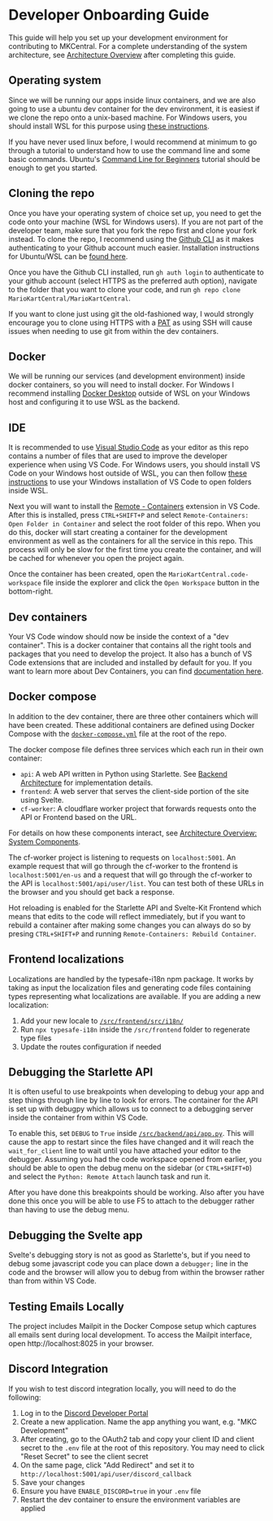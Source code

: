 # Developer Onboarding Guide

This guide will help you set up your development environment for contributing to MKCentral. For a complete understanding of the system architecture, see [Architecture Overview](architecture.md) after completing this guide.

## Operating system

Since we will be running our apps inside linux containers, and we are also going to use a ubuntu dev container for the dev environment, it is easiest if we clone the repo onto a unix-based machine. For Windows users, you should install WSL for this purpose using [these instructions](https://docs.microsoft.com/en-us/windows/wsl/setup/environment).

If you have never used linux before, I would recommend at minimum to go through a tutorial to understand how to use the command line and some basic commands. Ubuntu's [Command Line for Beginners](https://ubuntu.com/tutorials/command-line-for-beginners) tutorial should be enough to get you started.

## Cloning the repo

Once you have your operating system of choice set up, you need to get the code onto your machine (WSL for Windows users). If you are not part of the developer team, make sure that you fork the repo first and clone your fork instead. To clone the repo, I recommend using the [Github CLI](https://cli.github.com/) as it makes authenticating to your Github account much easier. Installation instructions for Ubuntu/WSL can be [found here](https://github.com/cli/cli/blob/trunk/docs/install_linux.md#debian-ubuntu-linux-raspberry-pi-os-apt).

Once you have the Github CLI installed, run `gh auth login` to authenticate to your github account (select HTTPS as the preferred auth option), navigate to the folder that you want to clone your code, and run `gh repo clone MarioKartCentral/MarioKartCentral`.

If you want to clone just using git the old-fashioned way, I would strongly encourage you to clone using HTTPS with a [PAT](https://docs.github.com/en/authentication/keeping-your-account-and-data-secure/creating-a-personal-access-token) as using SSH will cause issues when needing to use git from within the dev containers.

## Docker

We will be running our services (and development environment) inside docker containers, so you will need to install docker. For Windows I recommend installing [Docker Desktop](https://docs.docker.com/desktop/windows/install/) outside of WSL on your Windows host and configuring it to use WSL as the backend.

## IDE

It is recommended to use [Visual Studio Code](https://code.visualstudio.com/) as your editor as this repo contains a number of files that are used to improve the developer experience when using VS Code. For Windows users, you should install VS Code on your Windows host outside of WSL, you can then follow [these instructions](https://docs.microsoft.com/en-us/windows/wsl/tutorials/wsl-vscode) to use your Windows installation of VS Code to open folders inside WSL.

Next you will want to install the [Remote - Containers](https://marketplace.visualstudio.com/items?itemName=ms-vscode-remote.remote-containers) extension in VS Code. After this is installed, press `CTRL+SHIFT+P` and select `Remote-Containers: Open Folder in Container` and select the root folder of this repo. When you do this, docker will start creating a container for the development environment as well as the containers for all the service in this repo. This process will only be slow for the first time you create the container, and will be cached for whenever you open the project again.

Once the container has been created, open the `MarioKartCentral.code-workspace` file inside the explorer and click the `Open Workspace` button in the bottom-right.

## Dev containers

Your VS Code window should now be inside the context of a "dev container". This is a docker container that contains all the right tools and packages that you need to develop the project. It also has a bunch of VS Code extensions that are included and installed by default for you. If you want to learn more about Dev Containers, you can find [documentation here](https://code.visualstudio.com/docs/remote/containers).

## Docker compose

In addition to the dev container, there are three other containers which will have been created. These additional containers are defined using Docker Compose with the [`docker-compose.yml`](/docker-compose.yml) file at the root of the repo.

The docker compose file defines three services which each run in their own container:

- `api`: A web API written in Python using Starlette. See [Backend Architecture](backend.md) for implementation details.
- `frontend`: A web server that serves the client-side portion of the site using Svelte.
- `cf-worker`: A cloudflare worker project that forwards requests onto the API or Frontend based on the URL.

For details on how these components interact, see [Architecture Overview: System Components](architecture.md#system-components).

The cf-worker project is listening to requests on `localhost:5001`. An example request that will go through the cf-worker to the frontend is `localhost:5001/en-us` and a request that will go through the cf-worker to the API is `localhost:5001/api/user/list`. You can test both of these URLs in the browser and you should get back a response.

Hot reloading is enabled for the Starlette API and Svelte-Kit Frontend which means that edits to the code will reflect immediately, but if you want to rebuild a container after making some changes you can always do so by presing `CTRL+SHIFT+P` and running `Remote-Containers: Rebuild Container`.

## Frontend localizations

Localizations are handled by the typesafe-i18n npm package. It works by taking as input the localization files and generating code files containing types representing what localizations are available. If you are adding a new localization:

1. Add your new locale to [`/src/frontend/src/i18n/`](/src/frontend/src/i18n/)
2. Run `npx typesafe-i18n` inside the `/src/frontend` folder to regenerate type files
3. Update the routes configuration if needed

## Debugging the Starlette API

It is often useful to use breakpoints when developing to debug your app and step things through line by line to look for errors. The container for the API is set up with debugpy which allows us to connect to a debugging server inside the container from within VS Code.

To enable this, set `DEBUG` to `True` inside [`/src/backend/api/app.py`](/src/backend/api/app.py). This will cause the app to restart since the files have changed and it will reach the `wait_for_client` line to wait until you have attached your editor to the debugger. Assuming you had the code workspace opened from earlier, you should be able to open the debug menu on the sidebar (or `CTRL+SHIFT+D`) and select the `Python: Remote Attach` launch task and run it.

After you have done this breakpoints should be working. Also after you have done this once you will be able to use F5 to attach to the debugger rather than having to use the debug menu.

## Debugging the Svelte app

Svelte's debugging story is not as good as Starlette's, but if you need to debug some javascript code you can place down a `debugger;` line in the code and the browser will allow you to debug from within the browser rather than from within VS Code.

## Testing Emails Locally

The project includes Mailpit in the Docker Compose setup which captures all emails sent during local development. To access the Mailpit interface, open http://localhost:8025 in your browser.

## Discord Integration

If you wish to test discord integration locally, you will need to do the following:

1. Log in to the [Discord Developer Portal](https://discord.com/developers/applications)
1. Create a new application. Name the app anything you want, e.g. "MKC Development"
1. After creating, go to the OAuth2 tab and copy your client ID and client secret to the `.env` file at the root of this repository. You may need to click "Reset Secret" to see the client secret
1. On the same page, click "Add Redirect" and set it to `http://localhost:5001/api/user/discord_callback`
1. Save your changes
1. Ensure you have `ENABLE_DISCORD=true` in your `.env` file
1. Restart the dev container to ensure the environment variables are applied
